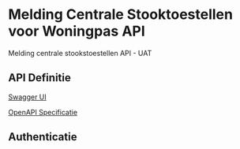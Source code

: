 # Melding Centrale Stooktoestellen voor Woningpas API

Melding centrale stookstoestellen API - UAT

## API Definitie
[Swagger UI](https://ovo000090.github.io/VEKA_REST_API/?urls.primaryName=V1+-+Melding+Centrale+Stooktoestellen+voor+Woningpas+API+-+UAT) 

[OpenAPI Specificatie](../../datadiensten-uat-v1.yaml)



## Authenticatie
